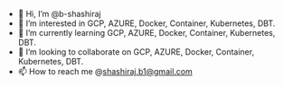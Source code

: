 - 👋 Hi, I’m @b-shashiraj
- 👀 I’m interested in GCP, AZURE, Docker, Container, Kubernetes, DBT.
- 🌱 I’m currently learning GCP, AZURE, Docker, Container, Kubernetes, DBT.
- 💞️ I’m looking to collaborate on GCP, AZURE, Docker, Container, Kubernetes, DBT.
- 📫 How to reach me @shashiraj.b1@gmail.com

<!---
b-shashiraj/b-shashiraj is a ✨ special ✨ repository because its `README.md` (this file) appears on your GitHub profile.
You can click the Preview link to take a look at your changes.
--->
